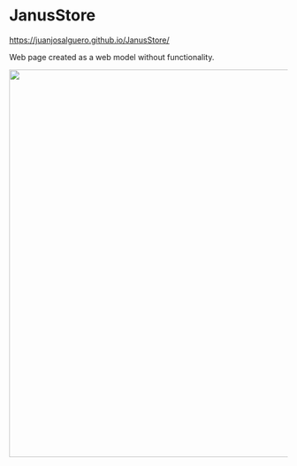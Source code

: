 # JanusStore
https://juanjosalguero.github.io/JanusStore/

Web page created as a web model without functionality.

<p align="center">
<img width="700" src="https://i.ibb.co/VmMzGLC/image.png">
</p>
